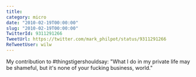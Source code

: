 ```yaml
---
title: 
category: micro
date: "2010-02-19T00:00:00"
slug: "2010-02-19T00:00:00"
TwitterId: 9311291266
TweetUrl: https://twitter.com/mark_philpot/status/9311291266
ReTweetUser: wilw
---
```


<i class="fa fa-retweet" aria-hidden="true"></i> My contribution to #thingstigershouldsay: "What I do in my private life may be shameful, but it's none of your fucking business, world."